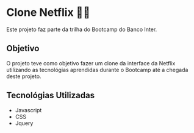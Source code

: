 # Clone Netflix 🎥🍿
Este projeto faz parte da trilha do Bootcamp do Banco Inter.


## Objetivo

O projeto teve como objetivo fazer um clone da interface da Netflix utilizando as tecnológias aprendidas durante o Bootcamp até a chegada deste projeto.




## Tecnológias Utilizadas
- Javascript
- CSS
- Jquery
